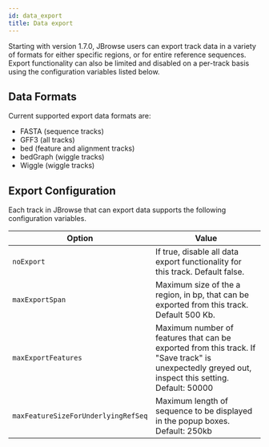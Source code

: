 ```yaml
---
id: data_export
title: Data export
---
```


Starting with version 1.7.0, JBrowse users can export track data in a variety of formats for either specific regions, or for entire reference sequences. Export functionality can also be limited and disabled on a per-track basis using the configuration variables listed below.

## Data Formats

Current supported export data formats are:

-   FASTA (sequence tracks)
-   GFF3 (all tracks)
-   bed (feature and alignment tracks)
-   bedGraph (wiggle tracks)
-   Wiggle (wiggle tracks)

## Export Configuration

Each track in JBrowse that can export data supports the following configuration variables.

| Option                              | Value                                                                                                                                             |
| ----------------------------------- | ------------------------------------------------------------------------------------------------------------------------------------------------- |
| `noExport`                          | If true, disable all data export functionality for this track. Default false.                                                                     |
| `maxExportSpan`                     | Maximum size of the a region, in bp, that can be exported from this track. Default 500 Kb.                                                        |
| `maxExportFeatures`                 | Maximum number of features that can be exported from this track. If "Save track" is unexpectedly greyed out, inspect this setting. Default: 50000 |
| `maxFeatureSizeForUnderlyingRefSeq` | Maximum length of sequence to be displayed in the popup boxes. Default: 250kb                                                                     |
